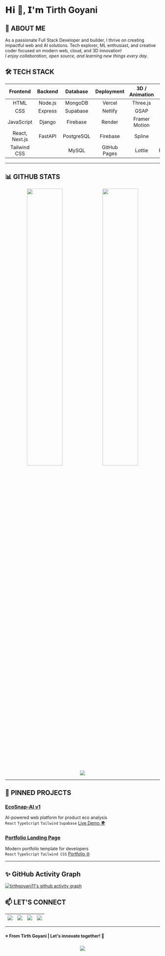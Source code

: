 # 𝗛𝗶 👋, 𝗜'𝗺 Tirth Goyani

## 🚀 ABOUT ME

As a passionate Full Stack Developer and builder, I thrive on creating impactful web and AI solutions. Tech explorer, ML enthusiast, and creative coder focused on modern web, cloud, and 3D innovation!  
_I enjoy collaboration, open source, and learning new things every day._

## 🛠️ TECH STACK

| Frontend       | Backend      | Database      | Deployment    | 3D / Animation | Others             |
|:--------------:|:------------:|:-------------:|:-------------:|:--------------:|:------------------:|
| HTML           | Node.js      | MongoDB       | Vercel        | Three.js       | Python             |
| CSS            | Express      | Supabase      | Netlify       | GSAP           | TypeScript         |
| JavaScript     | Django       | Firebase      | Render        | Framer Motion  | REST APIs          |
| React, Next.js | FastAPI      | PostgreSQL    | Firebase      | Spline         | Git, GitHub        |
| Tailwind CSS   |              | MySQL         | GitHub Pages  | Lottie         | Figma/Canva        |

---

## 📊 GITHUB STATS

<p align="center">
  <img src="https://github-readme-stats.vercel.app/api?username=tirthgoyani11&show_icons=true&theme=tokyonight" width="48%"/>
  <img src="https://github-readme-streak-stats.herokuapp.com/?user=tirthgoyani11&theme=tokyonight" width="48%"/>
</p>
<p align="center">
  <img src="https://github-readme-stats.vercel.app/api/top-langs/?username=tirthgoyani11&layout=compact&theme=tokyonight"/>
</p>

---

## 🌟 PINNED PROJECTS

### [EcoSnap-AI v1](https://github.com/tirthgoyani11/ecosnap-aiv1)
AI-powered web platform for product eco analysis  
`React` `TypeScript` `Tailwind` `Supabase`
[Live Demo 🌍](https://ecosnap-aiv1.vercel.app/)

### [Portfolio Landing Page](https://github.com/tirthgoyani11/portfolio-landing-page)
Modern portfolio template for developers  
`React` `TypeScript` `Tailwind CSS`
[Portfolio 🌐](https://tirthgoyani.dev/)

---
## ✨ GitHub Activity Graph
[![tirthgoyani11's github activity graph](https://github-readme-activity-graph.vercel.app/graph?username=tirthgoyani11)](https://github.com/ashutosh00710/github-readme-activity-graph)




## 📫 LET'S CONNECT

| [<img src="https://img.shields.io/badge/LinkedIn-blue?logo=linkedin" />](https://linkedin.com/in/tirthgoyani) | [<img src="https://img.shields.io/badge/Twitter-blue?logo=twitter" />](https://twitter.com/tirthgoyani11) | [<img src="https://img.shields.io/badge/Email-red?logo=gmail" />](mailto:tirthgoyani123@gmail.com) | [<img src="https://img.shields.io/badge/Website-black?logo=vercel" />](https://tirthgoyani.dev/) |
|---|---|---|---|

---

#### ⭐️ From Tirth Goyani | Let's innovate together! 🚀

<p align="center">
  <img src="https://komarev.com/ghpvc/?username=tirthgoyani11&label=Profile%20Views&color=0e75b6&style=flat"/>
</p>
